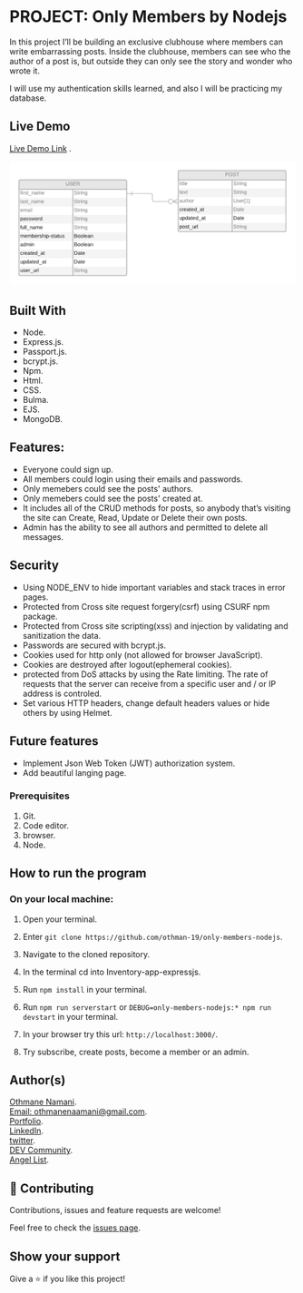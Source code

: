 # PROJECT: Only Members by Nodejs

In this project I’ll be building an exclusive clubhouse where members can write embarrassing posts. Inside the clubhouse, members can see who the author of a post is, but outside they can only see the story and wonder who wrote it.

I will use my authentication skills learned, and also I will be practicing my database.

## Live Demo

[Live Demo Link]() .

![Design of the app models](members_only.png)


## Built With
- Node.
- Express.js.
- Passport.js.
- bcrypt.js.
- Npm.
- Html.
- CSS.
- Bulma.
- EJS.
- MongoDB.

## Features:

- Everyone could sign up.
- All members could login using their emails and passwords.
- Only memebers could see the posts' authors.
- Only memebers could see the posts' created at.
- It includes all of the CRUD methods for posts, so anybody that’s visiting the site can Create, Read, Update or Delete their own posts.
- Admin has the ability to see all authors and permitted to delete all messages.

## Security
- Using NODE_ENV to hide important variables and stack traces in error pages.
- Protected from Cross site request forgery(csrf) using CSURF npm package.
- Protected from Cross site scripting(xss) and injection by validating and sanitization the data.
- Passwords are secured with bcrypt.js.
- Cookies used for http only (not allowed for browser JavaScript).
- Cookies are destroyed after logout(ephemeral cookies).
- protected from DoS attacks by using the Rate limiting. The rate of requests that the server can receive from a specific user and / or IP address is controled.
- Set various HTTP headers, change default headers values or hide others by using Helmet.

## Future features
- Implement Json Web Token (JWT) authorization system.
- Add beautiful langing page.  

### Prerequisites

1. Git.
2. Code editor.
3. browser.
4. Node.

## How to run the program

### On your local machine:

1. Open your terminal.

2. Enter `git clone https://github.com/othman-19/only-members-nodejs`.

3. Navigate to the cloned repository.

4. In the terminal cd into Inventory-app-expressjs.

5. Run `npm install` in your terminal.

6. Run `npm run serverstart` or `DEBUG=only-members-nodejs:* npm run devstart` in your terminal.

7. In your browser try this url: `http://localhost:3000/`.

8. Try subscribe, create posts, become a member or an admin.


## Author(s)
[Othmane Namani](https://github.com/othman-19/).  
[Email: othmanenaamani@gmail.com](mailto:othmanenaamani@gmail.com).  
[Portfolio](https://othman-19.github.io/my_portfolio/).  
[LinkedIn](https://www.linkedin.com/in/othman-namani/).  
[twitter](https://twitter.com/ONaamani).  
[DEV Community](https://dev.to/othman).  
[Angel List](https://angel.co/othmane-namani).  

## 🤝 Contributing

Contributions, issues and feature requests are welcome!

Feel free to check the [issues page](issues/).

## Show your support

Give a ⭐️ if you like this project!


